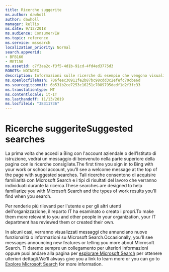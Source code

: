 ```yaml
---
title: Ricerche suggerite
ms.author: dawholl
author: dawholl
manager: kellis
ms.date: 9/12/2018
ms.audience: Consumer/IW
ms.topic: reference
ms.service: mssearch
localization_priority: Normal
search.appverid:
- BFB160
- MET150
ms.assetid: c7f3aa2c-f3f5-4d1b-91cd-4fd4ed3775d3
ROBOTS: NOINDEX
description: Informazioni sulle ricerche di esempio che vengono visualizzate quando si utilizza Microsoft Search
ms.openlocfilehash: 706feec30911fe2b87bc98cdd3c2efefc70cbe6d
ms.sourcegitcommit: 6b531b2ce7253c16251c7089795dedf1d2f3fc33
ms.translationtype: MT
ms.contentlocale: it-IT
ms.lasthandoff: 11/13/2019
ms.locfileid: "38311736"
---
```

# <a name="suggested-searches"></a><span data-ttu-id="b168f-103">Ricerche suggerite</span><span class="sxs-lookup"><span data-stu-id="b168f-103">Suggested searches</span></span>

<span data-ttu-id="b168f-104">La prima volta che accedi a Bing con l'account aziendale o dell'Istituto di istruzione, vedrai un messaggio di benvenuto nella parte superiore della pagina con le ricerche consigliate.</span><span class="sxs-lookup"><span data-stu-id="b168f-104">The first time you sign in to Bing with your work or school account, you'll see a welcome message at the top of the page with suggested searches.</span></span> <span data-ttu-id="b168f-105">Tali ricerche consentono di acquisire familiarità con Microsoft Search e i tipi di risultati del lavoro che verranno individuati durante la ricerca.</span><span class="sxs-lookup"><span data-stu-id="b168f-105">These searches are designed to help familiarize you with Microsoft Search and the types of work results you'll find when you search.</span></span>
  
<span data-ttu-id="b168f-106">Per renderle più rilevanti per l'utente e per gli altri utenti dell'organizzazione, il reparto IT ha esaminato o creato i propri.</span><span class="sxs-lookup"><span data-stu-id="b168f-106">To make them more relevant to you and other people in your organization, your IT department has reviewed them or created their own.</span></span>
  
<span data-ttu-id="b168f-107">In alcuni casi, verranno visualizzati messaggi che annunciano nuove funzionalità o informazioni su Microsoft Search.</span><span class="sxs-lookup"><span data-stu-id="b168f-107">Occasionally, you'll see messages announcing new features or telling you more about Microsoft Search.</span></span> <span data-ttu-id="b168f-108">Ti daremo sempre un collegamento per ulteriori informazioni oppure puoi andare alla pagina per [esplorare Microsoft Search](https://www.bing.com/business/explore) per ottenere ulteriori dettagli.</span><span class="sxs-lookup"><span data-stu-id="b168f-108">We'll always give you a link to learn more or you can go to [Explore Microsoft Search](https://www.bing.com/business/explore) for more information.</span></span> 

  

